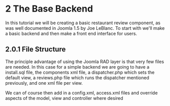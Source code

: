 2 The Base Backend
==========================================

In this tutorial we will be creating a basic restaurant review component, as was well documented in Joomla 1.5 by Joe LeBlanc. To start with we'll make a basic backend and then make a front end interface for users.

2.0.1 File Structure
------------------------------------------

The principle advantage of using the Joomla RAD layer is that very few files are needed. In this case for a simple backend we are going to have a install.sql file, the components xml file, a dispatcher.php which sets the default view, a reviews.php file which runs the dispatcher mentioned previously, and one xml file per view.

We can of course then add in a config.xml, access.xml files and override aspects of the model, view and controller where desired